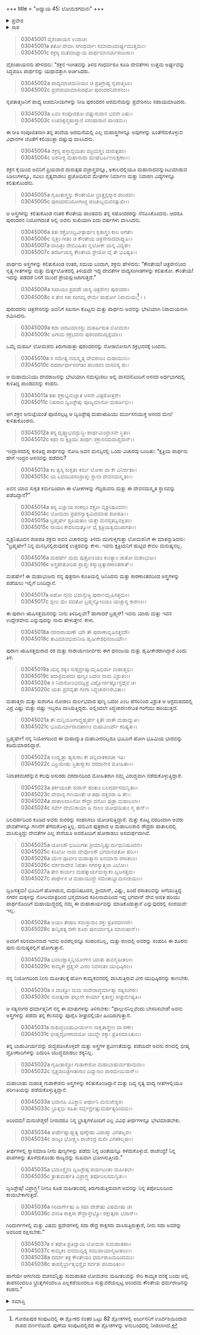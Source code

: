 +++
title = "ಅಧ್ಯಾಯ 45: ಲೋಮಶಗಮನಃ"
+++

<details><summary>ಪ್ರವೇಶ</summary>


।।   ಓಂ ಓಂ ನಮೋ ನಾರಾಯಣಾಯ।।   ಶ್ರೀ ವೇದವ್ಯಾಸಾಯ ನಮಃ ।।

ಶ್ರೀ ಕೃಷ್ಣದ್ವೈಪಾಯನ ವೇದವ್ಯಾಸ ವಿರಚಿತ  

**ಶ್ರೀ ಮಹಾಭಾರತ**

**ಆರಣ್ಯಕ ಪರ್ವ**

**ಇಂದ್ರಲೋಕಾಭಿಗಮನ ಪರ್ವ**

**ಅಧ್ಯಾಯ 45**

</details>


<details><summary>ಸಾರ</summary>

ಪಾಂಡವನು ಅಸ್ತ್ರಗಳನ್ನೂ, ಗಂಧರ್ವ ಚಿತ್ರಸೇನನಿಂದ ಸಂಗೀತ ವಾದ್ಯಗಳನ್ನೂ ಕಲಿತುಕೊಂಡಿದುದು (1-8). ಮಹರ್ಷಿ ಲೋಮಶನು ಇಂದ್ರನೊಂದಿಗೆ ಸಿಂಹಾಸನದಲ್ಲಿ ಕುಳಿತಿದ್ದ ಅರ್ಜುನನನ್ನು ನೋಡಿ ವಿಸ್ಮಿತನಾದುದು (9-14). ಅರ್ಜುನನು ಯಾರೆಂದು ಇಂದ್ರನು ಲೋಮಶನಿಗೆ ಪರಿಚಯಿಸಿದುದು (15-32). ಲೋಮಶನು ಭೂಮಿಗೆ ಹೋಗಿ ಯುಧಿಷ್ಠಿರನನ್ನು ತೀರ್ಥಯಾತ್ರೆಗೆ ಕರೆದುಕೊಂಡು ಹೋಗಬೇಕೆಂದು ಇಂದ್ರನು ಹೇಳಿದುದು (33-38).

</details>


> 03045001 ವೈಶಂಪಾಯನ ಉವಾಚ।  
03045001a ತತೋ ದೇವಾಃ ಸಗಂಧರ್ವಾಃ ಸಮಾದಾಯಾರ್ಘ್ಯಮುತ್ತಮಂ।  
03045001c ಶಕ್ರಸ್ಯ ಮತಮಾಜ್ಞಾಯ ಪಾರ್ಥಮಾನರ್ಚುರಂಜಸಾ।।

ವೈಶಂಪಾಯನನು ಹೇಳಿದನು: “ಶಕ್ರನ ಇಂಗಿತವನ್ನು ತಿಳಿದ ಗಂಧರ್ವರೂ ಕೂಡಿ ದೇವತೆಗಳು ಉತ್ತಮ ಅರ್ಘ್ಯವನ್ನು ಸಿದ್ಧಪಡಿಸಿ ಪಾರ್ಥನನ್ನು ಯಥಾವತ್ತಾಗಿ ಅರ್ಚಿಸಿದರು.

> 03045002a ಪಾದ್ಯಮಾಚಮನೀಯಂ ಚ ಪ್ರತಿಗ್ರಾಹ್ಯ ನೃಪಾತ್ಮಜಂ।  
03045002c ಪ್ರವೇಶಯಾಮಾಸುರಥೋ ಪುರಂದರನಿವೇಶನಂ।।

ನೃಪತಾತ್ಮಜನಿಗೆ ಪಾದ್ಯ ಆಚಮನೀಯಗಳನ್ನು ನೀಡಿ ಪುರಂದರನ ಅರಮನೆಯನ್ನು ಪ್ರವೇಶಿಸಲು ಸಹಾಯಮಾಡಿದರು.

> 03045003a ಏವಂ ಸಂಪೂಜಿತೋ ಜಿಷ್ಣುರುವಾಸ ಭವನೇ ಪಿತುಃ।  
03045003c ಉಪಶಿಕ್ಷನ್ಮಹಾಸ್ತ್ರಾಣಿ ಸಸಂಹಾರಾಣಿ ಪಾಂಡವಃ।।

ಈ ರೀತಿ ಸಂಪೂಜಿತನಾಗಿ ತನ್ನ ತಂದೆಯ ಅರಮನೆಯಲ್ಲಿ ಎಲ್ಲ ಮಹಾಸ್ತ್ರಗಳನ್ನೂ ಅವುಗಳನ್ನು ಹಿಂತೆಗೆದುಕೊಳ್ಳುವ ವಿಧಾನಗಳ ಜೊತೆಗೆ ಕಲಿಯುತ್ತಾ ಜಿಷ್ಣುವು ವಾಸಿಸಿದನು.

> 03045004a ಶಕ್ರಸ್ಯ ಹಸ್ತಾದ್ದಯಿತಂ ವಜ್ರಮಸ್ತ್ರಂ ದುರುತ್ಸಹಂ।  
03045004c ಅಶನೀಶ್ಚ ಮಹಾನಾದಾ ಮೇಘಬರ್ಹಿಣಲಕ್ಷಣಾಃ।।

ಶಕ್ರನ ಕೈಯಿಂದ ಅವನಿಗೆ ಪ್ರಿಯವಾದ ದುರುತ್ಸಹ ವಜ್ರಾಸ್ತ್ರವನ್ನೂ, ಅಕಾಲದಲ್ಲಿಯೂ ಮಹಾನಾದವನ್ನುಂಟುಮಾಡುವ ಸಿಡಿಲುಗಳನ್ನೂ, ನವಿಲು ನೃತ್ಯವಾಡಲು ಪ್ರಚೋದಿಸುವ ಮೇಘಗಳ ನಿರ್ಮಾಣ ಮತ್ತು ನಿವಾರಣ ವಿದ್ಯೆಗಳನ್ನೂ ಕಲಿತುಕೊಂಡನು.

> 03045005a ಗೃಹೀತಾಸ್ತ್ರಸ್ತು ಕೌಂತೇಯೋ ಭ್ರಾತೄನ್ಸಸ್ಮಾರ ಪಾಂಡವಃ।   
03045005c ಪುರಂದರನಿಯೋಗಾಚ್ಚ ಪಂಚಾಬ್ದಮವಸತ್ಸುಖೀ।।

ಆ ಅಸ್ತ್ರಗಳನ್ನು ಕಲಿತುಕೊಂಡ ನಂತರ ಕೌಂತೇಯ ಪಾಂಡವನು ತನ್ನ ಸಹೋದರರನ್ನು ನೆನಪಿಸಿಕೊಂದನು. ಆದರೂ ಪುರಂದರನ ನಿಯೋಗದಂತೆ ಅಲ್ಲಿ ಅವನು ಸುಖಿಯಾಗಿ ಐದು ವರ್ಷಗಳು ವಾಸಿಸಿದನು.

> 03045006a ತತಃ ಶಕ್ರೋಽಬ್ರವೀತ್ಪಾರ್ಥಂ ಕೃತಾಸ್ತ್ರಂ ಕಾಲ ಆಗತೇ।  
03045006c ನೃತ್ತಂ ಗೀತಂ ಚ ಕೌಂತೇಯ ಚಿತ್ರಸೇನಾದವಾಪ್ನುಹಿ।।   
03045007a ವಾದಿತ್ರಂ ದೇವವಿಹಿತಂ ನೃಲೋಕೇ ಯನ್ನ ವಿದ್ಯತೇ।  
03045007c ತದರ್ಜಯಸ್ವ ಕೌಂತೇಯ ಶ್ರೇಯೋ ವೈ ತೇ ಭವಿಷ್ಯತಿ।।

ಪಾರ್ಥನು ಅಸ್ತ್ರಗಳನ್ನು ಕಲಿತುಕೊಂಡ ನಂತರ, ಸಮಯ ಬಂದಾಗ, ಶಕ್ರನು ಹೇಳಿದನು: “ಕೌಂತೇಯ! ಚಿತ್ರಸೇನನಿಂದ ನೃತ್ಯ ಗೀತಗಳನ್ನು ಮತ್ತು ಮರ್ತ್ಯಲೋಕದಲ್ಲಿ ತಿಳಿಯದೇ ಇದ್ದ ದೇವತೆಗಳ ವಾದ್ಯಸಂಗೀತಗಳನ್ನು ಕಲಿತುಕೋ. ಕೌಂತೇಯ! ಇದನ್ನು ಪಡೆದರೆ ನಿನಗೆ ಮುಂದೆ ಶ್ರೇಯಸ್ಸುಂಟಾಗುತ್ತದೆ.”

> 03045008a ಸಖಾಯಂ ಪ್ರದದೌ ಚಾಸ್ಯ ಚಿತ್ರಸೇನಂ ಪುರಂದರಃ।   
03045008c ಸ ತೇನ ಸಹ ಸಂಗಮ್ಯ ರೇಮೇ ಪಾರ್ಥೋ ನಿರಾಮಯಃ[^1]।।

ಪುರಂದರನು ಚಿತ್ರಸೇನನನ್ನು ಅವನಿಗೆ ಸಖನಾಗಿ ಕೊಟ್ಟನು ಮತ್ತು ಪಾರ್ಥನು ಅವನನ್ನು ಭೇಟಿಯಾಗಿ ನಿರಾಮಯನಾಗಿ ರಮಿಸಿದನು.

> 03045009a ಕದಾ ಚಿದಟಮಾನಸ್ತು ಮಹರ್ಷಿರುತ ಲೋಮಶಃ।  
03045009c ಜಗಾಮ ಶಕ್ರಭವನಂ ಪುರಂದರದಿದೃಕ್ಷಯಾ।।

ಒಮ್ಮೆ ಮಹರ್ಷಿ ಲೋಮಶನು ತಿರುಗಾಡುತ್ತಾ ಪುರಂದರನನ್ನು ನೋಡಲೋಸುಗ ಶಕ್ರಭವನಕ್ಕೆ ಬಂದನು.

> 03045010a ಸ ಸಮೇತ್ಯ ನಮಸ್ಕೃತ್ಯ ದೇವರಾಜಂ ಮಹಾಮುನಿಃ।  
03045010c ದದರ್ಶಾರ್ಧಾಸನಗತಂ ಪಾಂಡವಂ ವಾಸವಸ್ಯ ಹ।।

ಆ ಮಹಾಮುನಿಯು ದೇವರಾಜನನ್ನು ಭೇಟಿಯಾಗಿ ನಮಸ್ಕರಿಸಲು ಅಲ್ಲಿ ವಾಸವನೊಂದಿಗೆ ಆಸನದ ಅರ್ಧಭಾಗದಲ್ಲಿ ಕುಳಿತಿದ್ದ ಪಾಂಡವನನ್ನು ಕಂಡನು.

> 03045011a ತತಃ ಶಕ್ರಾಭ್ಯನುಜ್ಞಾತ ಆಸನೇ ವಿಷ್ಟರೋತ್ತರೇ।  
03045011c ನಿಷಸಾದ ದ್ವಿಜಶ್ರೇಷ್ಠಃ ಪೂಜ್ಯಮಾನೋ ಮಹರ್ಷಿಭಿಃ।।

ಆಗ ಶಕ್ರನ ಅನುಜ್ಞೆಯಂತೆ ಪೂಜಿಸಲ್ಪಟ್ಟ ಆ ದ್ವಿಜಶ್ರೇಷ್ಠ ಮಹಾ‌ಋಷಿಯು ದರ್ಬಾಸನಯುಕ್ತ ಆಸನದ ಮೇಲೆ ಕುಳಿತುಕೊಂಡನು.

> 03045012a ತಸ್ಯ ದೃಷ್ಟ್ವಾಭವದ್ಬುದ್ಧಿಃ ಪಾರ್ಥಮಿಂದ್ರಾಸನೇ ಸ್ಥಿತಂ।  
03045012c ಕಥಂ ನು ಕ್ಷತ್ರಿಯಃ ಪಾರ್ಥಃ ಶಕ್ರಾಸನಮವಾಪ್ತವಾನ್।।

ಇಂದ್ರಾಸನದಲ್ಲಿ ಕುಳಿತಿದ್ದ ಪಾರ್ಥನನ್ನು ನೋಡಿ ಅವನ ಮನಸ್ಸಿನಲ್ಲಿ ಒಂದು ವಿಚಾರವು ಬಂದಿತು: “ಕ್ಷತ್ರಿಯ ಪಾರ್ಥನು ಹೇಗೆ ಇಂದ್ರನ ಆಸನವನ್ನು ಪಡೆದನು?

> 03045013a ಕಿಂ ತ್ವಸ್ಯ ಸುಕೃತಂ ಕರ್ಮ ಲೋಕಾ ವಾ ಕೇ ವಿನಿರ್ಜಿತಾಃ।  
03045013c ಯ ಏವಮುಪಸಂಪ್ರಾಪ್ತಃ ಸ್ಥಾನಂ ದೇವನಮಸ್ಕೃತಂ।।

ಅವನ ಯಾವ ಸುಕೃತ ಕರ್ಮದಿಂದಾಗಿ ಈ ಲೋಕಗಳನ್ನು ಗೆದ್ದಿರುವನು ಮತ್ತು ಈ ದೇವನಮಸ್ಕೃತ ಸ್ಥಾನವನ್ನು ಪಡೆದಿದ್ದಾನೆ?”

> 03045014a ತಸ್ಯ ವಿಜ್ಞಾಯ ಸಂಕಲ್ಪಂ ಶಕ್ರೋ ವೃತ್ರನಿಷೂದನಃ।   
03045014c ಲೋಮಶಂ ಪ್ರಹಸನ್ವಾಕ್ಯಮಿದಮಾಹ ಶಚೀಪತಿಃ।।  
03045015a ಬ್ರಹ್ಮರ್ಷೇ ಶ್ರೂಯತಾಂ ಯತ್ತೇ ಮನಸೈತದ್ವಿವಕ್ಷಿತಂ।  
03045015c ನಾಯಂ ಕೇವಲಮರ್ತ್ಯೋ ವೈ ಕ್ಷತ್ರಿಯತ್ವಮುಪಾಗತಃ।।

ವೃತ್ರನಿಷೂದನ ಶಚೀಪತಿ ಶಕ್ರನು ಅವನ ವಿಚಾರವನ್ನು ತಿಳಿದು ಮುಗುಳ್ನಗುತ್ತಾ ಲೋಮಶನಿಗೆ ಈ ಮಾತನ್ನಾಡಿದನು: “ಬ್ರಹ್ಮರ್ಷೇ! ನಿನ್ನ ಮನಸ್ಸಿನಲ್ಲಿರುವುದಕ್ಕೆ ಉತ್ತರವನ್ನು ಕೇಳು. ಇವನು ಕ್ಷತ್ರಿಯನಿಗೆ ಹುಟ್ಟಿದ ಕೇವಲ ಮನುಷ್ಯನಲ್ಲ.

> 03045016a ಮಹರ್ಷೇ ಮಮ ಪುತ್ರೋಽಯಂ ಕುಂತ್ಯಾಂ ಜಾತೋ ಮಹಾಭುಜಃ।  
03045016c ಅಸ್ತ್ರಹೇತೋರಿಹ ಪ್ರಾಪ್ತಃ ಕಸ್ಮಾಚ್ಚಿತ್ಕಾರಣಾಂತರಾತ್।।

ಮಹರ್ಷೇ! ಈ ಮಹಾಭುಜನು ನನ್ನ ಪುತ್ರನಾಗಿ ಕುಂತಿಯಲ್ಲಿ ಜನಿಸಿದನು ಮತ್ತು ಕಾರಣಾಂತರದಿಂದ ಅಸ್ತ್ರಗಳನ್ನು ಪಡೆಯಲು ಇಲ್ಲಿಗೆ ಬಂದಿದ್ದಾನೆ.

> 03045017a ಅಹೋ ನೈನಂ ಭವಾನ್ವೇತ್ತಿ ಪುರಾಣಮೃಷಿಸತ್ತಮಂ।   
03045017c ಶೃಣು ಮೇ ವದತೋ ಬ್ರಹ್ಮನ್ಯೋಽಯಂ ಯಚ್ಚಾಸ್ಯ ಕಾರಣಂ।।

ಈ ಪುರಾಣ ಋಷಿಸತ್ತಮನನನ್ನು ನೀನು ತಿಳಿದಿಲ್ಲವೇ? ಹಾಗಾದರೆ ಬ್ರಹ್ಮನ್! ಇವನು ಯಾರು ಮತ್ತು ಇವನ ಉದ್ದೇಶವೇನು ಎನ್ನುವುದನ್ನು ನಾನು ಹೇಳುತ್ತೇನೆ. ಕೇಳು.

> 03045018a ನರನಾರಾಯಣೌ ಯೌ ತೌ ಪುರಾಣಾವೃಷಿಸತ್ತಮೌ।  
03045018c ತಾವಿಮಾವಭಿಜಾನೀಹಿ ಹೃಷೀಕೇಶಧನಂಜಯೌ।।

ಪುರಾಣ ಋಷಿಸತ್ತಮರಾದ ನರ ಮತ್ತು ನಾರಾಯಣರೀರ್ವರು ಈಗ ಧನಂಜಯ ಮತ್ತು ಹೃಷೀಕೇಶರಾಗಿದ್ದಾರೆ ಎಂದು ತಿಳಿ.

> 03045019a ಯನ್ನ ಶಕ್ಯಂ ಸುರೈರ್ದ್ರಷ್ಟುಮೃಷಿಭಿರ್ವಾ ಮಹಾತ್ಮಭಿಃ।  
03045019c ತದಾಶ್ರಮಪದಂ ಪುಣ್ಯಂ ಬದರೀ ನಾಮ ವಿಶ್ರುತಂ।।  
03045020a ಸ ನಿವಾಸೋಽಭವದ್ವಿಪ್ರ ವಿಷ್ಣೋರ್ಜಿಷ್ಣೋಸ್ತಥೈವ ಚ।   
03045020c ಯತಃ ಪ್ರವವೃತೇ ಗಂಗಾ ಸಿದ್ಧಚಾರಣಸೇವಿತಾ।।

ಮಹಾತ್ಮರು ಮತ್ತು ಸುರರಿಗೂ ನೋಡಲು ದುರ್ಲಭವಾದ ಪುಣ್ಯ ಬದರೀ ಎಂಬ ಹೆಸರಿನಿಂದ ವಿಶ್ರುತ ಆ ಆಶ್ರಮಪದದಲ್ಲಿ ವಿಪ್ರ ವಿಷ್ಣು ಮತ್ತು ಜಿಷ್ಣು ಇಬ್ಬರೂ ವಾಸಿಸುತ್ತಿದ್ದರು. ಅಲ್ಲಿಂದಲೇ ಸಿದ್ಧಚಾರಣಸೇವಿತ ಗಂಗೆಯು ಹರಿಯುತ್ತದೆ.

> 03045021a ತೌ ಮನ್ನಿಯೋಗಾದ್ಬ್ರಹ್ಮರ್ಷೇ ಕ್ಷಿತೌ ಜಾತೌ ಮಹಾದ್ಯುತೀ।  
03045021c ಭೂಮೇರ್ಭಾರಾವತರಣಂ ಮಹಾವೀರ್ಯೌ ಕರಿಷ್ಯತಃ।।

ಬ್ರಹ್ಮರ್ಷೇ! ನನ್ನ ನಿಯೋಗದಿಂದ ಈ ಮಹಾದ್ಯುತಿ ಮಹಾವೀರರಿಬ್ಬರೂ ಭೂಮಿಗೆ ಹೋಗಿ ಭೂಮಿಯ ಭಾರವನ್ನು ಕಡಿಮೆಮಾಡಲಿದ್ದಾರೆ.

> 03045022a ಉದ್ವೃತ್ತಾ ಹ್ಯಸುರಾಃ ಕೇ ಚಿನ್ನಿವಾತಕವಚಾ ಇತಿ।  
03045022c ವಿಪ್ರಿಯೇಷು ಸ್ಥಿತಾಸ್ಮಾಕಂ ವರದಾನೇನ ಮೋಹಿತಾಃ।।

ನಿವಾತಕವಚರೆನ್ನುವ ಕೆಲವು ಅಸುರರು ವರದಾನದಿಂದ ಮೋಹಿತರಾಗಿ ನಮ್ಮ ವಿರುದ್ಧವಾಗಿ ನಡೆದುಕೊಳ್ಳುತ್ತಿದ್ದಾರೆ.

> 03045023a ತರ್ಕಯಂತೇ ಸುರಾನ್ ಹಂತುಂ ಬಲದರ್ಪಸಮನ್ವಿತಾಃ।  
03045023c ದೇವಾನ್ನ ಗಣಯಂತೇ ಚ ತಥಾ ದತ್ತವರಾ ಹಿ ತೇ।।  
03045024a ಪಾತಾಲವಾಸಿನೋ ರೌದ್ರಾ ದನೋಃ ಪುತ್ರಾ ಮಹಾಬಲಾಃ।   
03045024c ಸರ್ವೇ ದೇವನಿಕಾಯಾ ಹಿ ನಾಲಂ ಯೋಧಯಿತುಂ ಸ್ಮ ತಾನ್।।

ಬಲದರ್ಪದಿಂದ ಕೂಡಿದ ಅವರು ಸುರರನ್ನು ಸಂಹರಿಸಲು ಯೋಚಿಸುತ್ತಿದ್ದಾರೆ. ಮತ್ತು ಕೊಟ್ಟ ವರದಿಂದಾಗಿ ಅವರು ದೇವತೆಗಳನ್ನೂ ಗಣನೆಗೆ ತೆಗೆದುಕೊಳ್ಳುತ್ತಿಲ್ಲ. ದನುವಿನ ಪುತ್ರರಾದ ಆ ಮಹಾಬಲಶಾಲಿ ರೌದ್ರರು ಪಾತಾಲದಲ್ಲಿ ವಾಸಿಸುತ್ತಿದ್ದು ದೇವತೆಗಳ ಎಲ್ಲ ಸೇನೆಯೂ ಅವರೊಂದಿಗೆ ಹೋರಾಡಲು ಅಸಮರ್ಥವಾಗಿವೆ.

> 03045025a ಯೋಽಸೌ ಭೂಮಿಗತಃ ಶ್ರೀಮಾನ್ವಿಷ್ಣುರ್ಮಧುನಿಷೂದನಃ।  
03045025c ಕಪಿಲೋ ನಾಮ ದೇವೋಽಸೌ ಭಗವಾನಜಿತೋ ಹರಿಃ।।  
03045026a ಯೇನ ಪೂರ್ವಂ ಮಹಾತ್ಮಾನಃ ಖನಮಾನಾ ರಸಾತಲಂ।  
03045026c ದರ್ಶನಾದೇವ ನಿಹತಾಃ ಸಗರಸ್ಯಾತ್ಮಜಾ ವಿಭೋ।।  
03045027a ತೇನ ಕಾರ್ಯಂ ಮಹತ್ಕಾರ್ಯಮಸ್ಮಾಕಂ ದ್ವಿಜಸತ್ತಮ।   
03045027c ಪಾರ್ಥೇನ ಚ ಮಹಾಯುದ್ಧೇ ಸಮೇತಾಭ್ಯಾಮಸಂಶಯಂ।।

ದ್ವಿಜಸತ್ತಮ! ಭೂಮಿಗೆ ಹೋಗಿರುವ, ಮಧುನಿಷೂದನ, ಶ್ರೀಮಾನ್, ವಿಷ್ಣು, ಹಿಂದೆ ರಸಾತಲವನ್ನು ಅಗೆಯುತ್ತಿದ್ದ ಸಗರನ ಮಕ್ಕಳನ್ನು ನೋಟಮಾತ್ರದಿಂದ ಭಸ್ಮಮಾಡಿದ ಕಪಿಲನಾಮದಿಂದ ಇದ್ದ ಭಗವಾನ್ ದೇವ ಅಜಿತ ಹರಿಯು ಪಾರ್ಥನೊಂದಿಗೆ ಮಹಾಯುದ್ಧದಲ್ಲಿ ನಮ್ಮ ಈ ಮಹಾಕಾರ್ಯವನ್ನು ಮಾಡಿಕೊಡುತ್ತಾನೆ ಎನ್ನುವುದರಲ್ಲಿ ಸಂಶಯವೇ ಇಲ್ಲ.

> 03045028a ಅಯಂ ತೇಷಾಂ ಸಮಸ್ತಾನಾಂ ಶಕ್ತಃ ಪ್ರತಿಸಮಾಸನೇ।  
03045028c ತಾನ್ನಿಹತ್ಯ ರಣೇ ಶೂರಃ ಪುನರ್ಯಾಸ್ಯತಿ ಮಾನುಷಾನ್।।

ಅವರಿಗೆ ಸರಿಸಮಾನನಾದ ಇವನು ಅವರೆಲ್ಲರನ್ನೂ ಸಂಹರಿಸಬಲ್ಲ, ಮತ್ತು ರಣದಲ್ಲಿ ಅವರನ್ನು ಸಂಹರಿಸಿ ಈ ಶೂರನು ಪುನಃ ಮನುಷ್ಯರಲ್ಲಿಗೆ ಹೋಗುತ್ತಾನೆ.

> 03045029a ಭವಾಂಶ್ಚಾಸ್ಮನ್ನಿಯೋಗೇನ ಯಾತು ತಾವನ್ಮಹೀತಲಂ।  
03045029c ಕಾಮ್ಯಕೇ ದ್ರಕ್ಷ್ಯಸೇ ವೀರಂ ನಿವಸಂತಂ ಯುಧಿಷ್ಠಿರಂ।।

ನನ್ನ ನಿಯೋಗದಿಂದ ನೀನು ಮಹೀತಲಕ್ಕೆ ಹೋಗಿ ಕಾಮ್ಯಕವನದಲ್ಲಿ ವಾಸಿಸುತ್ತಿರುವ ವೀರ ಯುಧಿಷ್ಠಿರನನ್ನು ಕಾಣಬೇಕು.

> 03045030a ಸ ವಾಚ್ಯೋ ಮಮ ಸಂದೇಶಾದ್ಧರ್ಮಾತ್ಮಾ ಸತ್ಯಸಂಗರಃ।  
03045030c ನೋತ್ಕಂಠಾ ಫಲ್ಗುನೇ ಕಾರ್ಯಾ ಕೃತಾಸ್ತ್ರಃ ಶೀಘ್ರಮೇಷ್ಯತಿ।।

ಆ ಸತ್ಯಸಂಗರ ಧರ್ಮಾತ್ಮನಿಗೆ ನನ್ನ ಈ ಮಾತುಗಳನ್ನು ತಿಳಿಸಬೇಕು: “ಫಾಲ್ಗುನನಿಲ್ಲವೆಂದು ಬೇಸರಿಸಬೇಡ! ಅವನು ಅಸ್ತ್ರಗಳನ್ನು ಪಡೆದು ತನ್ನ ಕೆಲಸವನ್ನು ಪೂರೈಸಿ ಶೀಘ್ರದಲ್ಲಿಯೇ ಹಿಂದಿರುಗುತ್ತಾನೆ.

> 03045031a ನಾಶುದ್ಧಬಾಹುವೀರ್ಯೇಣ ನಾಕೃತಾಸ್ತ್ರೇಣ ವಾ ರಣೇ।  
03045031c ಭೀಷ್ಮದ್ರೋಣಾದಯೋ ಯುದ್ಧೇ ಶಕ್ಯಾಃ ಪ್ರತಿಸಮಾಸಿತುಂ।।

ತನ್ನ ಬಾಹುವೀರ್ಯವನ್ನು ಶುದ್ಧಪಡಿಸಿಕೊಳ್ಳದೇ ಮತ್ತು ಅಸ್ತ್ರಗಳ ಪ್ರವೀಣತೆಯನ್ನು ಪಡೆಯದೇ ಅವನು ರಣದಲ್ಲಿ ಭೀಷ್ಮ ದ್ರೋಣಾದಿಗಳನ್ನು ಎದುರಿಸಿ ಯುದ್ಧಮಾಡಲು ಶಕ್ಯನಿಲ್ಲ.

> 03045032a ಗೃಹೀತಾಸ್ತ್ರೋ ಗುಡಾಕೇಶೋ ಮಹಾಬಾಹುರ್ಮಹಾಮನಾಃ।   
03045032c ನೃತ್ತವಾದಿತ್ರಗೀತಾನಾಂ ದಿವ್ಯಾನಾಂ ಪಾರಮೇಯಿವಾನ್।।

ಮಹಾಬಾಹು ಮಹಾತ್ಮ ಗುಡಾಕೇಶನು ಅಸ್ತ್ರಗಳನ್ನು ಕಲಿತುಕೊಂಡಿದ್ದಾನೆ ಮತ್ತು ದಿವ್ಯ ನೃತ್ಯ ವಾದ್ಯ ಗೀತಗಳಲ್ಲಿಯೂ ಪರಿಣತಿಯನ್ನು ಪಡೆದುಕೊಳ್ಳುತ್ತಿದ್ದಾನೆ.

> 03045033a ಭವಾನಪಿ ವಿವಿಕ್ತಾನಿ ತೀರ್ಥಾನಿ ಮನುಜೇಶ್ವರ।  
03045033c ಭ್ರಾತೃಭಿಃ ಸಹಿತಃ ಸರ್ವೈರ್ದ್ರಷ್ಟುಮರ್ಹತ್ಯರಿಂದಮ।।

ಅರಿಂದಮ! ಮನುಜೇಶ್ಚರ! ನೀನಾದರೂ ನಿನ್ನ ಭ್ರಾತೃಗಳೊಂದಿಗೆ ಎಲ್ಲ ವಿವಿಧ ತೀರ್ಥಗಳನ್ನೂ ಭೇಟಿಮಾಡಬೇಕು.

> 03045034a ತೀರ್ಥೇಷ್ವಾಪ್ಲುತ್ಯ ಪುಣ್ಯೇಷು ವಿಪಾಪ್ಮಾ ವಿಗತಜ್ವರಃ।  
03045034c ರಾಜ್ಯಂ ಭೋಕ್ಷ್ಯಸಿ ರಾಜೇಂದ್ರ ಸುಖೀ ವಿಗತಕಲ್ಮಷಃ।।

ತೀರ್ಥಗಳಲ್ಲಿ ಸ್ನಾನಮಾಡಿ ನೀನು ಪುಣ್ಯಗಳನ್ನು ಪಡೆದು ನಿನ್ನ ಚಿಂತೆಯನ್ನೂ ಕಳೆದುಕೊಳ್ಳುವೆ. ರಾಜೇಂದ್ರ! ನಿನ್ನ ಪಾಪಗಳನ್ನು ತೊಳೆದುಕೊಂಡು ರಾಜ್ಯವನ್ನು ಸುಖವಾಗಿ ಭೋಗಿಸುತ್ತೀಯೆ.”

> 03045035a ಭವಾಂಶ್ಚೈನಂ ದ್ವಿಜಶ್ರೇಷ್ಠ ಪರ್ಯಟಂತಂ ಮಹೀತಲೇ।  
03045035c ತ್ರಾತುಮರ್ಹತಿ ವಿಪ್ರಾಗ್ರ್ಯ ತಪೋಬಲಸಮನ್ವಿತಃ।।

ದ್ವಿಜಶ್ರೇಷ್ಠ! ವಿಪ್ರಾಗ್ರ್ಯ! ನೀನೂ ಕೂಡ ಮಹೀತಲದಲ್ಲಿ ತಿರುಗಾಡುತ್ತಿರುವಾಗ ಅವನನ್ನು ನಿನ್ನ ತಪೋಬಲದಿಂದ ಕಾಯಬೇಕಾಗುತ್ತದೆ.

> 03045036a ಗಿರಿದುರ್ಗೇಷು ಹಿ ಸದಾ ದೇಶೇಷು ವಿಷಮೇಷು ಚ।  
03045036c ವಸಂತಿ ರಾಕ್ಷಸಾ ರೌದ್ರಾಸ್ತೇಭ್ಯೋ ರಕ್ಷೇತ್ಸದಾ ಭವಾನ್।।

ಗಿರಿದುರ್ಗಗಳಲ್ಲಿ ಮತ್ತು ವಿಷಮ ಪ್ರದೇಶಗಳಲ್ಲಿ ಸದಾ ರೌದ್ರ ರಾಕ್ಷಸರು ವಾಸಿಸುತ್ತಿರುತ್ತಾರೆ, ನೀನು ಸದಾ ಅವರನ್ನು ಅವರಿಂದ ರಕ್ಷಿಸಬೇಕು.”

> 03045037a ಸ ತಥೇತಿ ಪ್ರತಿಜ್ಞಾಯ ಲೋಮಶಃ ಸುಮಹಾತಪಾಃ।  
03045037c ಕಾಮ್ಯಕಂ ವನಮುದ್ದಿಶ್ಯ ಸಮುಪಾಯಾನ್ಮಹೀತಲಂ।।  
03045038a ದದರ್ಶ ತತ್ರ ಕೌಂತೇಯಂ ಧರ್ಮರಾಜಮರಿಂದಮಂ।   
03045038c ತಾಪಸೈರ್ಭ್ರಾತೃಭಿಶ್ಚೈವ ಸರ್ವತಃ ಪರಿವಾರಿತಂ।।

ಹಾಗೆಯೇ ಆಗಲೆಂದು ವಚನವನ್ನಿತ್ತು ಸುಮಹಾತಪ ಲೋಮಶನು ಮಹೀತಲವನ್ನು ಸೇರಿ ಕಾಮ್ಯಕ ವನಕ್ಕೆ ಬಂದು ಅಲ್ಲಿ ತಾಪಸರಿಂದಲೂ ಭ್ರಾತೃಗಳಿಂದಲೂ ಎಲ್ಲಕಡೆಯಿಂದಲೂ ಸುತ್ತುವರೆಯಲ್ಪಟ್ಟ ಅರಿಂದಮ ಕೌಂತೇಯ ಧರ್ಮರಾಜನನ್ನು ಕಂಡನು.”

<details><summary>ಸಮಾಪ್ತಿ</summary>


ಇತಿ ಶ್ರೀ ಮಹಾಭಾರತೇ ಆರಣ್ಯಕಪರ್ವಣಿ ಇಂದ್ರಲೋಕಾಭಿಗಮನಪರ್ವಣಿ ಲೋಮಶಗಮನೇ ಪಂಚಚತ್ವಾರಿಂಶೋಽಧ್ಯಾಯಃ।  
ಇದು ಶ್ರೀ ಮಹಾಭಾರತದ ಆರಣ್ಯಕಪರ್ವದಲ್ಲಿ ಇಂದ್ರಲೋಕಾಭಿಗಮನಪರ್ವದಲ್ಲಿ ಲೋಮಶಗಮನವೆಂಬ ನಲ್ವತ್ತೈದನೆಯ ಅಧ್ಯಾಯವು.


</details>

[^1]: ಗೋರಖಪುರ ಸಂಪುಟದಲ್ಲಿ ಈ ಶ್ಲೋಕದ ನಂತರ ಒಟ್ಟು 82 ಶ್ಲೋಕಗಳಲ್ಲಿ ಅರ್ಜುನನಿಗೆ ಊರ್ವಶಿಯಿಂದಾದ ಶಾಪದ ವರ್ಣನೆಯಿದೆ. ಪುಣೆಯ ಸಂಪುಟದಲ್ಲಿರದ ಈ ಶ್ಲೋಕಗಳನ್ನು ಅನುಬಂಧದಲ್ಲಿ ನೀಡಲಾಗಿದೆ.
